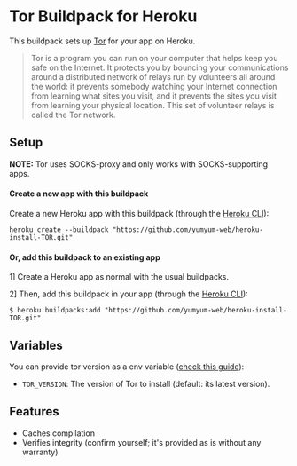 # Tor Buildpack for Heroku

This buildpack sets up [Tor][1] for your app on Heroku.

> Tor is a program you can run on your computer that helps keep you safe on the Internet. It protects you by bouncing your communications around a distributed network of relays run by volunteers all around the world: it prevents somebody watching your Internet connection from learning what sites you visit, and it prevents the sites you visit from learning your physical location. This set of volunteer relays is called the Tor network.

## Setup

**NOTE:** Tor uses SOCKS-proxy and only works with SOCKS-supporting apps.

#### Create a new app with this buildpack

Create a new Heroku app with this buildpack (through the [Heroku CLI][2]):

```shell
heroku create --buildpack "https://github.com/yumyum-web/heroku-install-TOR.git"
```

#### Or, add this buildpack to an existing app

1] Create a Heroku app as normal with the usual buildpacks.

2] Then, add this buildpack in your app (through the [Heroku CLI][2]):

```shell
$ heroku buildpacks:add "https://github.com/yumyum-web/heroku-install-TOR.git"
```

## Variables

You can provide tor version as a env variable ([check this guide][3]):

* `TOR_VERSION`: The version of Tor to install (default: its latest version).

## Features

* Caches compilation
* Verifies integrity (confirm yourself; it's provided as is without any warranty)

[1]: https://www.torproject.org/
[2]: https://devcenter.heroku.com/articles/heroku-cli#getting-started
[3]: https://devcenter.heroku.com/articles/config-vars#using-the-heroku-dashboard
